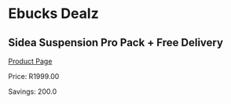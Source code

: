 
# Ebucks Dealz
## Sidea Suspension Pro Pack + Free Delivery
[Product Page](https://www.ebucks.com/web/shop/productSelected.do?prodId=1157645102&catId=1173528667)

Price: R1999.00

Savings: 200.0


	